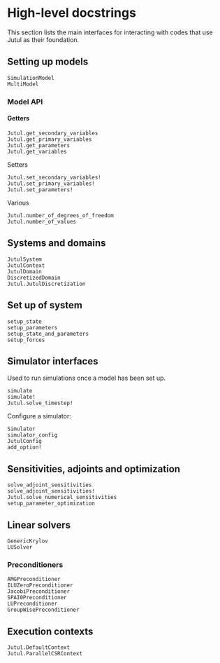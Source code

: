 
# High-level docstrings

This section lists the main interfaces for interacting with codes that use Jutul as their foundation.

## Setting up models

```@docs
SimulationModel
MultiModel
```

### Model API

#### Getters

```@docs
Jutul.get_secondary_variables
Jutul.get_primary_variables
Jutul.get_parameters
Jutul.get_variables
```

Setters

```@docs
Jutul.set_secondary_variables!
Jutul.set_primary_variables!
Jutul.set_parameters!
```

Various

```@docs
Jutul.number_of_degrees_of_freedom
Jutul.number_of_values
```

## Systems and domains

```@docs
JutulSystem
JutulContext
JutulDomain
DiscretizedDomain
Jutul.JutulDiscretization
```

## Set up of system

```@docs
setup_state
setup_parameters
setup_state_and_parameters
setup_forces
```

## Simulator interfaces

Used to run simulations once a model has been set up.

```@docs
simulate
simulate!
Jutul.solve_timestep!
```

Configure a simulator:

```@docs
Simulator
simulator_config
JutulConfig
add_option!
```

## Sensitivities, adjoints and optimization

```@docs
solve_adjoint_sensitivities
solve_adjoint_sensitivities!
Jutul.solve_numerical_sensitivities
setup_parameter_optimization
```

## Linear solvers

```@docs
GenericKrylov
LUSolver
```

### Preconditioners

```@docs
AMGPreconditioner
ILUZeroPreconditioner
JacobiPreconditioner
SPAI0Preconditioner
LUPreconditioner
GroupWisePreconditioner
```

## Execution contexts

```@docs
Jutul.DefaultContext
Jutul.ParallelCSRContext
```
